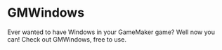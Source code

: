 # GMWindows
 Ever wanted to have Windows in your GameMaker game? Well now you can! Check out GMWindows, free to use.
